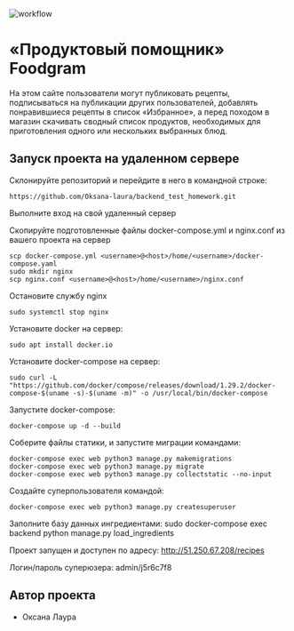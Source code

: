 ![workflow](https://github.com/Oksana-laura/foodgram-project-react/actions/workflows/main.yml/badge.svg)

# «Продуктовый помощник» Foodgram
На этом сайте пользователи могут публиковать рецепты, подписываться на публикации других пользователей, добавлять понравившиеся рецепты в список «Избранное», а перед походом в магазин скачивать сводный список продуктов, необходимых для приготовления одного или нескольких выбранных блюд.

## Запуск проекта на удаленном сервере
Склонируйте репозиторий и перейдите в него в командной строке:

    https://github.com/Oksana-laura/backend_test_homework.git

Выполните вход на свой удаленный сервер

Скопируйте подготовленные файлы docker-compose.yml и nginx.conf из вашего проекта на сервер

    scp docker-compose.yml <username>@<host>/home/<username>/docker-compose.yaml
    sudo mkdir nginx
    scp nginx.conf <username>@<host>/home/<username>/nginx.conf

Остановите службу nginx

    sudo systemctl stop nginx 

Установите docker на сервер:

    sudo apt install docker.io

Установите docker-compose на сервер:

    sudo curl -L "https://github.com/docker/compose/releases/download/1.29.2/docker-compose-$(uname -s)-$(uname -m)" -o /usr/local/bin/docker-compose

Запустите docker-compose:

    docker-compose up -d --build

Соберите файлы статики, и запустите миграции командами:

    docker-compose exec web python3 manage.py makemigrations
    docker-compose exec web python3 manage.py migrate
    docker-compose exec web python3 manage.py collectstatic --no-input

Создайте суперпользователя командой:

    docker-compose exec web python3 manage.py createsuperuser

Заполните базу данных ингредиентами: 
    sudo docker-compose exec backend python manage.py load_ingredients

Проект запущен и доступен по адресу: 
    http://51.250.67.208/recipes

Логин/пароль суперюзера: admin/j5r6c7f8

## Автор проекта
- Оксана Лаура